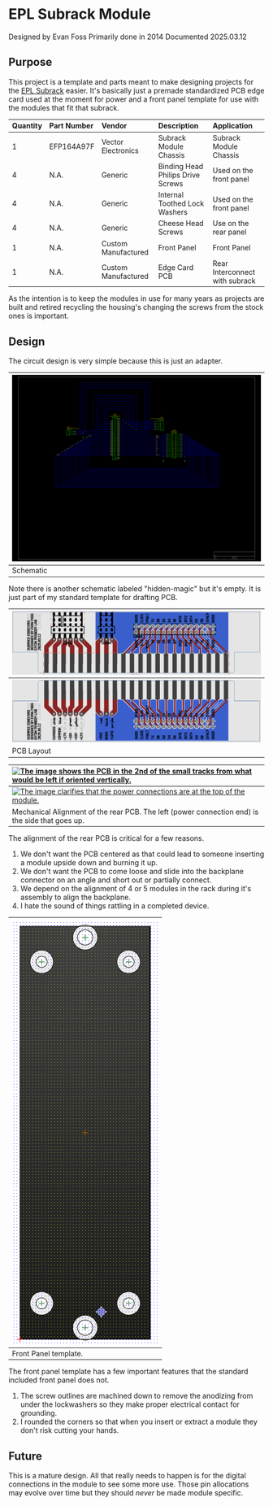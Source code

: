 # EPL Subrack Module

Designed by Evan Foss
Primarily done in 2014
Documented 2025.03.12

## Purpose

This project is a template and parts meant to make designing projects for the <a href="https://github.com/EPL-Engineering/epl_subrack">EPL Subrack</a> easier. It's basically just a premade standardized PCB edge card used at the moment for power and a front panel template for use with the modules that fit that subrack.

|Quantity           |Part Number                            |Vendor                     |Description                        |Application
|:---------------   |:---------------                       |:---------------           |:---------------                   |:---------------
|1                  |EFP164A97F                             |Vector Electronics         |Subrack Module Chassis             |Subrack Module Chassis
|4                  |N.A.                                   |Generic                    |Binding Head Philips Drive Screws  |Used on the front panel
|4                  |N.A.                                   |Generic                    |Internal Toothed Lock Washers      |Used on the front panel
|4                  |N.A.                                   |Generic                    |Cheese Head Screws                 |Use on the rear panel
|1                  |N.A.                                   |Custom Manufactured        |Front Panel                        |Front Panel
|1                  |N.A.                                   |Custom Manufactured        |Edge Card PCB                      |Rear Interconnect with subrack

As the intention is to keep the modules in use for many years as projects are built and retired recycling the housing's changing the screws from the stock ones is important.

## Design

The circuit design is very simple because this is just an adapter.

| <a href="edgecard.sch.png"><img alt="Image of the schematic for the PCB showing connectors and the edge card wired together quite predictably." src="edgecard.sch.png"></a>
|:---------------
| Schematic

Note there is another schematic labeled "hidden-magic" but it's empty. It is just part of my standard template for drafting PCB.

| <a href="photos/pcb-render1.png"><img alt="The layout is uninspired honestly but it's not meant to be an artistic expression." src="photos/pcb-render1.png"></a>
|:---------------
| <a href="photos/pcb-render2.png"><img src="photos/pcb-render2.png"></a>
| PCB Layout

| <a href="photos/IMG_3226.JPG"><img alt="The image shows the PCB in the 2nd of the small tracks from what would be left if oriented vertically." src="photos/IMG_3226.JPG"></a>
|:---------------
| <a href="photos/IMG_3227.JPG"><img alt="The image clarifies that the power connections are at the top of the module." src="photos/IMG_3227.JPG"></a>
| Mechanical Alignment of the rear PCB. The left (power connection end) is the side that goes up.

The alignment of the rear PCB is critical for a few reasons.
 1. We don't want the PCB centered as that could lead to someone inserting a module upside down and burning it up.
 2. We don't want the PCB to come loose and slide into the backplane connector on an angle and short out or partially connect.
 3. We depend on the alignment of 4 or 5 modules in the rack during it's assembly to align the backplane.
 4. I hate the sound of things rattling in a completed device.

| <a href="photos/front panel.png"><img src="photos/front panel.png"></a>
| :---------------
| Front Panel template.

The front panel template has a few important features that the standard included front panel does not.
 1. The screw outlines are machined down to remove the anodizing from under the lockwashers so they make proper electrical contact for grounding.
 2. I rounded the corners so that when you insert or extract a module they don't risk cutting your hands.

## Future

This is a mature design. All that really needs to happen is for the digital connections in the module to see some more use. Those pin allocations may evolve over time but they should *never* be made module specific.

